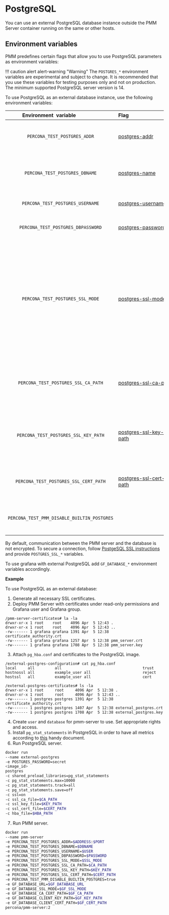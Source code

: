 # PostgreSQL

You can use an external PostgreSQL database instance outside the PMM Server container running on the same or other hosts.

## Environment variables

PMM predefines certain flags that allow you to use PostgreSQL parameters as environment variables:

!!! caution alert alert-warning "Warning"
     The `POSTGRES_*` environment variables are experimental and subject to change. It is recommended that you use these variables for testing purposes only and not on production. The minimum supported PostgreSQL server version is 14.

To use PostgreSQL as an external database instance, use the following environment variables: 
 
 | Environment&nbsp;&nbsp;variable&nbsp;&nbsp;&nbsp;&nbsp;&nbsp;&nbsp;&nbsp;&nbsp;&nbsp;&nbsp;&nbsp;&nbsp;&nbsp;&nbsp;&nbsp;&nbsp;&nbsp;| Flag&nbsp;&nbsp;&nbsp;&nbsp;&nbsp;&nbsp;&nbsp;&nbsp;&nbsp;&nbsp;&nbsp;&nbsp;&nbsp;&nbsp;&nbsp;&nbsp;&nbsp;&nbsp;&nbsp;&nbsp;&nbsp;&nbsp;&nbsp;&nbsp;&nbsp;&nbsp;&nbsp;&nbsp;&nbsp;&nbsp;&nbsp;&nbsp;&nbsp;| Description
|:----------------------------------:|----------------------|-------------------------------
| `PERCONA_TEST_POSTGRES_ADDR`                  | [postgres-addr](https://www.postgresql.org/docs/14/libpq-connect.html#LIBPQ-CONNECT-HOST)                 | Hostname and port for external PostgreSQL database.
| `PERCONA_TEST_POSTGRES_DBNAME`     | [postgres-name](https://www.postgresql.org/docs/14/libpq-connect.html#LIBPQ-CONNECT-DBNAME)               | Database name for external or internal PostgreSQL database.
| `PERCONA_TEST_POSTGRES_USERNAME`       | [postgres-username](https://www.postgresql.org/docs/14/libpq-connect.html#LIBPQ-CONNECT-USER)              | PostgreSQL user name to connect as.
| `PERCONA_TEST_POSTGRES_DBPASSWORD`       | [postgres-password](https://www.postgresql.org/docs/14/libpq-connect.html#LIBPQ-CONNECT-PASSWORD)           | Password to be used for database authentication.
| `PERCONA_TEST_POSTGRES_SSL_MODE`      | [postgres-ssl-mode](https://www.postgresql.org/docs/14/libpq-connect.html#LIBPQ-CONNECT-SSLMODE)    | This option determines whether or with what priority a secure SSL TCP/IP connection will be negotiated with the database. Currently supported: `disable`, `require`, `verify-ca`, `verify-full`.
| `PERCONA_TEST_POSTGRES_SSL_CA_PATH`    | [postgres-ssl-ca-path](https://www.postgresql.org/docs/14/libpq-connect.html#LIBPQ-CONNECT-SSLROOTCERT)      | This parameter specifies the name of a file containing SSL certificate authority (CA) certificate(s).
| `PERCONA_TEST_POSTGRES_SSL_KEY_PATH`    | [postgres-ssl-key-path](https://www.postgresql.org/docs/14/libpq-connect.html#LIBPQ-CONNECT-SSLKEY)      | This parameter specifies the location for the secret key used for the client certificate.
| `PERCONA_TEST_POSTGRES_SSL_CERT_PATH`    | [postgres-ssl-cert-path](https://www.postgresql.org/docs/14/libpq-connect.html#LIBPQ-CONNECT-SSLCERT)     | This parameter specifies the file name of the client SSL certificate.
| `PERCONA_TEST_PMM_DISABLE_BUILTIN_POSTGRES`       |           | Environment variable to disable built-in PMM server database.


By default, communication between the PMM server and the database is not encrypted. To secure a connection, follow [PostgeSQL SSL instructions](https://www.postgresql.org/docs/14/ssl-tcp.html) and provide `POSTGRES_SSL_*` variables.

To use grafana with external PostgreSQL add `GF_DATABASE_*` environment variables accordingly.

**Example**

To use PostgreSQL as an external database: 

1. Generate all necessary SSL certificates.
2. Deploy PMM Server with certificates under read-only permissions and Grafana user and Grafana group.
```
/pmm-server-certificates# la -la
drwxr-xr-x 1 root    root    4096 Apr  5 12:43 .
drwxr-xr-x 1 root    root    4096 Apr  5 12:43 ..
-rw------- 1 grafana grafana 1391 Apr  5 12:38 certificate_authority.crt
-rw------- 1 grafana grafana 1257 Apr  5 12:38 pmm_server.crt
-rw------- 1 grafana grafana 1708 Apr  5 12:38 pmm_server.key
```
3. Attach `pg_hba.conf` and certificates to the PostgreSQL image.
```
/external-postgres-configuration# cat pg_hba.conf 
local     all         all                                    trust
hostnossl all         example_user all                       reject
hostssl   all         example_user all                       cert
```
```
/external-postgres-certificates# ls -la
drwxr-xr-x 1 root     root     4096 Apr  5 12:38 .
drwxr-xr-x 1 root     root     4096 Apr  5 12:43 ..
-rw------- 1 postgres postgres 1391 Apr  5 12:38 certificate_authority.crt
-rw------- 1 postgres postgres 1407 Apr  5 12:38 external_postgres.crt
-rw------- 1 postgres postgres 1708 Apr  5 12:38 external_postgres.key
```
4. Create `user` and `database` for pmm-server to use. Set appropriate rights and access.
5. Install `pg_stat_statements` in PostgreSQL in order to have all metrics according to [this](../setting-up/client/postgresql.md) handy document.
6. Run PostgreSQL server.
```sh
docker run 
--name external-postgres 
-e POSTGRES_PASSWORD=secret 
<image_id> 
postgres 
-c shared_preload_libraries=pg_stat_statements 
-c pg_stat_statements.max=10000 
-c pg_stat_statements.track=all 
-c pg_stat_statements.save=off 
-c ssl=on
-c ssl_ca_file=$CA_PATH
-c ssl_key_file=$KEY_PATH
-c ssl_cert_file=$CERT_PATH
-c hba_file=$HBA_PATH
```
7. Run PMM server.
```sh
docker run 
--name pmm-server 
-e PERCONA_TEST_POSTGRES_ADDR=$ADDRESS:$PORT
-e PERCONA_TEST_POSTGRES_DBNAME=$DBNAME
-e PERCONA_TEST_POSTGRES_USERNAME=$USER
-e PERCONA_TEST_POSTGRES_DBPASSWORD=$PASSWORD
-e PERCONA_TEST_POSTGRES_SSL_MODE=$SSL_MODE
-e PERCONA_TEST_POSTGRES_SSL_CA_PATH=$CA_PATH
-e PERCONA_TEST_POSTGRES_SSL_KEY_PATH=$KEY_PATH
-e PERCONA_TEST_POSTGRES_SSL_CERT_PATH=$CERT_PATH 
-e PERCONA_TEST_PMM_DISABLE_BUILTIN_POSTGRES=true
-e GF_DATABASE_URL=$GF_DATABASE_URL
-e GF_DATABASE_SSL_MODE=$GF_SSL_MODE
-e GF_DATABASE_CA_CERT_PATH=$GF_CA_PATH
-e GF_DATABASE_CLIENT_KEY_PATH=$GF_KEY_PATH
-e GF_DATABASE_CLIENT_CERT_PATH=$GF_CERT_PATH
percona/pmm-server:2
```